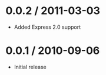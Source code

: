 
0.0.2 / 2011-03-03 
==================

  * Added Express 2.0 support

0.0.1 / 2010-09-06 
==================

  * Initial release
